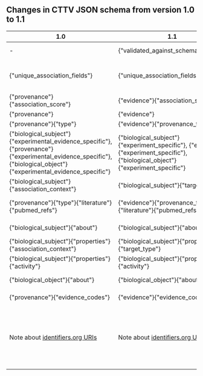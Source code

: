 ## Changes in CTTV JSON schema from version 1.0 to 1.1

1.0 | 1.1 | Description
--------|--------|--------
-|{"validated_against_schema_version"}|This is a **required field**. Please indicate which version of the CTTV schema you have validated your JSON data against.
{"unique_association_fields"}|{"unique_association_fields"}|This is the same as before and is a **required field**. Just to clarify, if you have an array of values that make a particular key unique, **please provide these as comma-separated concatenated values. [See example](../help/README.md#7-what-is-the-unique_association_fields-codeblock-in-the-json)**.
{"provenance"}{"association_score"}|{"evidence"}{"association_score"}|This is now a **required field**. Ability to set to 'null' if it does not apply. [See help](../help/README.md#9-association_score-is-a-required-field-but-what-if-my-dataset-doesnt-estimate)
{"provenance"}|{"evidence"}| Field has been renamed.
{"provenance"}{"type"}|{"evidence"}{"provenance_type"}|Field has been renamed.
{"biological_subject"}{"experimental_evidence_specific"}, {"provenance"}{"experimental_evidence_specific"}, {"biological_object"}{"experimental_evidence_specific"}|{"biological_subject"}{"experiment_specific"}, {"evidence"}{"experiment_specific"}, {"biological_object"}{"experiment_specific"}|Fields have been renamed.
{"biological_subject"}{"association_context"}|{"biological_subject"}{"target_type"}|Field has been renamed.
{"provenance"}{"type"}{"literature"}{"pubmed_refs"}|{"evidence"}{"provenance_type"}{"literature"}{"pubmed_refs"}|This used to be an array of integers. Now it is an array of "http://identifiers.org/pubmed/[0-9]+$" pattern-matched URIs.  [See help](../help/README.md#miriam-registry-questions)
{"biological_subject"}{"about"}|{"biological_subject"}{"about"}| Now an array of "^http://identifiers.org/.+/.+" pattern-matched URIs. [See help](../help/README.md#miriam-registry-questions)
{"biological_subject"}{"properties"}{"association_context"}|{"biological_subject"}{"properties"}{"target_type"}| Now a  "^http://identifiers.org/cttv[.]{1,1}target/.+$" pattern-matched URI. [See help](../json_schema/cttv_uris_namespaces.md)
{"biological_subject"}{"properties"}{"activity"}|{"biological_subject"}{"properties"}{"activity"}| Now a  "^http://identifiers.org/cttv[.]{1,1}activity/.+$" pattern-matched URI. [See help](../json_schema/cttv_uris_namespaces.md)
{"biological_object"}{"about"}|{"biological_object"}{"about"}| Now an array of "^http://identifiers.org/.+/.+" pattern-matched URIs. [See help](../help/README.md#miriam-registry-questions)
{"provenance"}{"evidence_codes"}|{"evidence"}{"evidence_codes"}|Now an array of "^http://identifiers.org/eco/ECO:[0-9]{7,7}$" pattern-matched URIs. [See help](../help/README.md#1-which-evidence-codes-should-i-use)
Note about [identifiers.org URIs](http://www.ebi.ac.uk/miriam/main/collections/)|Note about [identifiers.org URIs](http://www.ebi.ac.uk/miriam/main/collections/)|**Please make sure you use the correct URIs!** e.g. experimental factors ontology (EFO) = [http://identifiers.org/efo/nnnnnnn](http://www.ebi.ac.uk/miriam/main/collections/MIR:00000391), evidence codes ontology (ECO) = [http://identifiers.org/eco/ECO:nnnnnnn](http://www.ebi.ac.uk/miriam/main/collections/MIR:00000055), Orphanet = [http://identifiers.org/orphanet/nnnnn](http://www.ebi.ac.uk/miriam/main/collections/MIR:00000220)
